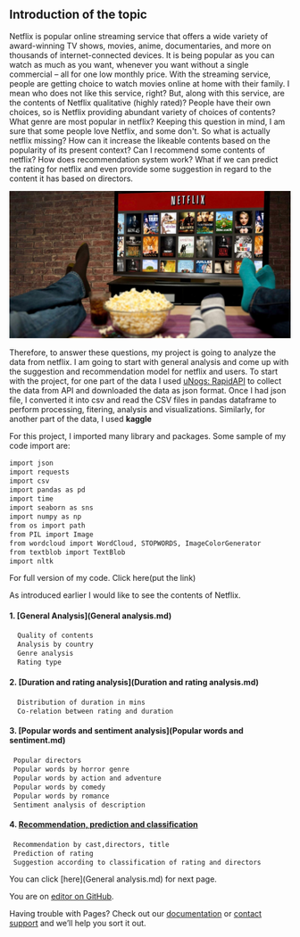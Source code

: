 ## Introduction of the topic


Netflix is popular online streaming service that offers a wide variety of award-winning TV shows, movies, anime, documentaries, and more on thousands of internet-connected devices. It is being popular as you can watch as much as you want, whenever you want without a single commercial – all for one low monthly price. With the streaming service, people are getting choice to watch movies online at home with their family. I mean who does not like this service, right? But, along with this service, are the contents of Netflix qualitative (highly rated)? People have their own choices, so is Netflix providing abundant variety of choices of contents? What genre are most popular in netflix? Keeping this question in mind, I am sure that some people love Netflix, and some don't. So what is actually netflix missing? How can it increase the likeable contents based on the popularity of its present context? Can I recommend some contents of netflix? How does recommendation system work? What if we can predict the rating for netflix and even provide some suggestion in regard to the content it has based on directors.

![Image](netflix.jpg)

Therefore, to answer these questions, my project is going to analyze the data from netflix. I am going to start with general analysis and come up with the suggestion and recommendation model for netflix and users. To start with the project, for one part of the data  I used [uNogs: RapidAPI](https://rapidapi.com/marketplace) to collect the data from API and downloaded the data as json format. Once I had json file, I converted it into csv and read the CSV files in pandas dataframe to perform processing, fitering, analysis and visualizations. Similarly, for another part of the data, I used **kaggle** 

For this project, I imported many library and packages. Some sample of my code import are:
```
import json
import requests
import csv
import pandas as pd
import time
import seaborn as sns
import numpy as np
from os import path
from PIL import Image
from wordcloud import WordCloud, STOPWORDS, ImageColorGenerator
from textblob import TextBlob
import nltk
```
For full version of my code. Click here(put the link)

As introduced earlier I would like to see the contents of Netflix. 
#### 1. [General Analysis](General analysis.md)

      Quality of contents
      Analysis by country
      Genre analysis
      Rating type
    

#### 2. [Duration and rating analysis](Duration and rating analysis.md)
      
      Distribution of duration in mins
      Co-relation between rating and duration


#### 3. [Popular words and sentiment analysis](Popular words and sentiment.md)

     Popular directors
     Popular words by horror genre
     Popular words by action and adventure
     Popular words by comedy
     Popular words by romance
     Sentiment analysis of description
    
    
#### 4. [Recommendation, prediction and classification](Recommendations.md)

     Recommendation by cast,directors, title
     Prediction of rating
     Suggestion according to classification of rating and directors

You can click [here](General analysis.md) for next page.

You are on [editor on GitHub](https://github.com/ujjoli/third-individual-project/edit/gh-pages/index.md).


Having trouble with Pages? Check out our [documentation](https://docs.github.com/categories/github-pages-basics/) or [contact support](https://github.com/contact) and we’ll help you sort it out.
